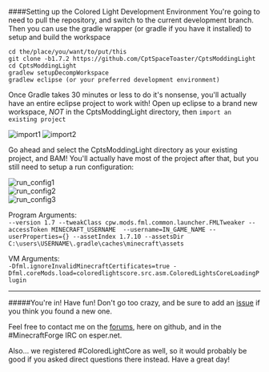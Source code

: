 ####Setting up the Colored Light Development Environment
You're going to need to pull the repository, and switch to the current development branch.  Then you can use the gradle wrapper (or gradle if you have it installed) to setup and build the workspace

`cd the/place/you/want/to/put/this`  
`git clone -b1.7.2 https://github.com/CptSpaceToaster/CptsModdingLight`  
`cd CptsModdingLight`  
`gradlew setupDecompWorkspace`  
`gradlew eclipse (or your preferred development environment)`  

Once Gradle takes 30 minutes or less to do it's nonsense, you'll actually have an entire eclipse project to work with!  Open up eclipse to a brand new workspace, *NOT* in the CptsModdingLight directory, then `import an existing project`

![import1](http://i.imgur.com/iyw5zHG.png)
![import2](http://i.imgur.com/HMVrjcX.png)

Go ahead and select the CptsModdingLight directory as your existing project, and BAM!  You'll actually have most of the project after that, but you still need to setup a run configuration:

![run_config1](http://i.imgur.com/XwlGnEw.png)  
![run_config2](http://i.imgur.com/stb8IIN.png)  
![run_config3](http://i.imgur.com/iQlQaSX.png)  

Program Arguments:  
`--version 1.7 --tweakClass cpw.mods.fml.common.launcher.FMLTweaker --accessToken MINECRAFT_USERNAME  --username=IN_GAME_NAME --userProperties={} --assetIndex 1.7.10 --assetsDir C:\users\USERNAME\.gradle\caches\minecraft\assets`

VM Arguments:  
`-Dfml.ignoreInvalidMinecraftCertificates=true -Dfml.coreMods.load=coloredlightscore.src.asm.ColoredLightsCoreLoadingPlugin`
_____________
#####You're in!
Have fun!  Don't go too crazy, and be sure to add an [issue](https://github.com/CptSpaceToaster/CptsModdingLight/issues) if you think you found a new one.

Feel free to contact me on the [forums](http://www.minecraftforum.net/forums/mapping-and-modding/minecraft-mods/wip-mods/1445251-1-7-2-beta-wip-colored-light-progress-and), here on github, and in the #MinecraftForge IRC on esper.net.

Also... we registered #ColoredLightCore as well, so it would probably be good if you asked direct questions there instead.  Have a great day!
